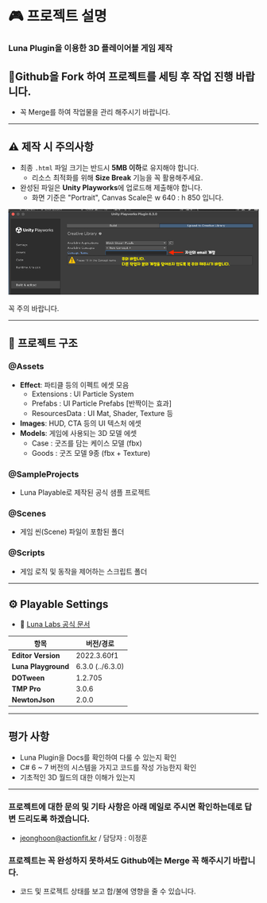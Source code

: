 # 🎮 프로젝트 설명
### Luna Plugin을 이용한 3D 플레이어블 게임 제작

## 🚨Github을 Fork 하여 프로젝트를 세팅 후 작업 진행 바랍니다.
- 꼭 Merge를 하여 작업물을 관리 해주시기 바랍니다.

--- 

## ⚠️ 제작 시 주의사항

- 최종 `.html` 파일 크기는 반드시 **5MB 이하**로 유지해야 합니다.
  - 리소스 최적화를 위해 **Size Break** 기능을 꼭 활용해주세요.
- 완성된 파일은 **Unity Playworks**에 업로드해 제출해야 합니다.
  - 화면 기준은 "Portrait", Canvas Scale은 w 640 : h 850 입니다.

![SCR-20250707-kqad.png](SCR-20250707-kqad.png)

꼭 주의 바랍니다.

---

## 📁 프로젝트 구조

### @Assets
- **Effect**: 파티클 등의 이펙트 에셋 모음
  - Extensions : UI Particle System
  - Prefabs : UI Particle Prefabs [반짝이는 효과]
  - ResourcesData : UI Mat, Shader, Texture 등
- **Images**: HUD, CTA 등의 UI 텍스처 에셋
- **Models**: 게임에 사용되는 3D 모델 에셋
  - Case : 굿즈를 담는 케이스 모델 (fbx)
  - Goods : 굿즈 모델 9종 (fbx + Texture)
### @SampleProjects
- Luna Playable로 제작된 공식 샘플 프로젝트

### @Scenes
- 게임 씬(Scene) 파일이 포함된 폴더

### @Scripts
- 게임 로직 및 동작을 제어하는 스크립트 폴더

---

## ⚙️ Playable Settings

- 📄 [Luna Labs 공식 문서](https://docs.lunalabs.io/docs/playable/getting-started/step-by-step)

| 항목              | 버전/경로       |
|-------------------|-----------------|
| **Editor Version** | 2022.3.60f1     |
| **Luna Playground** | 6.3.0 (../6.3.0) |
| **DOTween**        | 1.2.705         |
| **TMP Pro**        | 3.0.6           |
| **NewtonJson**     | 2.0.0           |

---

## 평가 사항

- Luna Plugin을 Docs를 확인하여 다룰 수 있는지 확인
- C# 6 ~ 7 버전의 시스템을 가지고 코드를 작성 가능한지 확인
- 기초적인 3D 월드의 대한 이해가 있는지

---

### 프로젝트에 대한 문의 및 기타 사항은 아래 메일로 주시면 확인하는데로 답변 드리도록 하겠습니다.
- jeonghoon@actionfit.kr / 담당자 : 이정훈

### 프로젝트는 꼭 완성하지 못하셔도 Github에는 Merge 꼭 해주시기 바랍니다.
- 코드 및 프로젝트 상태를 보고 합/불에 영향을 줄 수 있습니다.